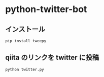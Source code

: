 # python-twitter-bot

## インストール

```
pip install tweepy
```

## qiita のリンクを twitter に投稿

```
python twitter.py
```